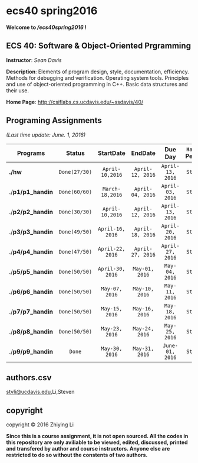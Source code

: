 # ecs40 spring2016

**Welcome to */ecs40spring2016* !**

## ECS 40: Software & Object-Oriented Prgramming

**Instructor**: *Sean Davis*

**Description**: Elements of program design, style, documentation, efficiency. Methods for debugging and verification. Operating system tools. Principles and use of object-oriented programming in C++. Basic data structures and their use.

**Home Page**: http://csiflabs.cs.ucdavis.edu/~ssdavis/40/ 

## Programing Assignments

*(Last time update: June. 1, 2016)*

| Programs           |     **Status**     |  **StartDate**   |   **EndDate**    |   **Due Day**    | **`Handin` Person** |
| ------------------ | :----------------: | :--------------: | :--------------: | :--------------: | :-----------------: |
| **./hw**           | `Done(27/30)` | `April-10,2016`  | `April-12, 2016` | `April-13, 2016` |      `Steven`       |
| ./**p1/p1_handin** | `Done(60/60)` | `March-18,2016`  | `April-04, 2016` | `April-03, 2016` |      `Steven`       |
| ./**p2/p2_handin** | `Done(30/30)` | `April-10,2016`  | `April-12, 2016` | `April-13, 2016` |      `Steven`       |
| ./**p3/p3_handin** | `Done(49/50)` | `April-16, 2016` | `April-18, 2016` | `April-20, 2016` |      `Steven`       |
| ./**p4/p4_handin** | `Done(47/50)` | `April-22, 2016` | `April-27, 2016` | `April-27, 2016` |      `Steven`       |
| ./**p5/p5_handin** | `Done(50/50)` | `April-30, 2016` |  `May-01, 2016`  |  `May-04, 2016`  |      `Steven`       |
| ./**p6/p6_handin** | `Done(50/50)` |  `May-07, 2016`  |  `May-10, 2016`  |  `May-11, 2016`  |      `Steven`       |
| ./**p7/p7_handin** | `Done(50/50)` |  `May-15, 2016`  |  `May-16, 2016`  |  `May-18, 2016`  |      `Steven`       |
| ./**p8/p8_handin** | `Done(50/50)` |  `May-23, 2016`  |  `May-24, 2016`  |  `May-25, 2016`  |      `Steven`       |
| ./**p9/p9_handin** |     `Done`     |  `May-30, 2016`  |  `May-31, 2016`  | `June-01, 2016`  |      `Steven`       |

## authors.csv

stvli@ucdavis.edu,Li,Steven

## copyright

copyright © 2016 Zhiying Li

**Since this is a course assignment, it is not open sourced. All the codes in this repository are only aviliable to be viewed, edited, discussed, printed and transfered by author and course instructors. Anyone else are restricted to do so without the constents of two authors.**
